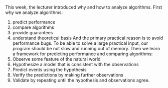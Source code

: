 This week, the lecturer introduced why and how to analyze algorithms.
First why we analyze algorithms:
1. predict performance
2. compare algorithms
3. provide guarantees
4. understand theoretical basis
And the primary practical reason is to avoid performance bugs.
To be able to solve a large practical input, our program should be not slow and running out of memory.
Then we learn a framework for predicting performance and comparing algorithms:
1. Observe some feature of the natural world
2. Hypothesize a model that is consistent with the observations
3. Predict events using the hypothesis
4. Verify the predictions by making further observations
5. Validate by repeating until the hypothesis and observations agree.
